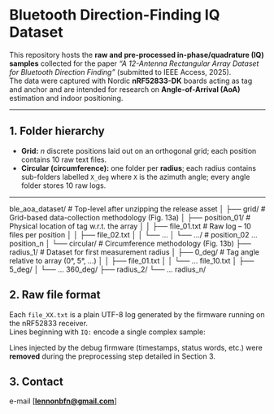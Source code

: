 # Bluetooth Direction-Finding IQ Dataset

This repository hosts the **raw and pre-processed in-phase/quadrature (IQ) samples** collected for the paper *“A 12-Antenna Rectangular Array Dataset for Bluetooth Direction Finding”* (submitted to IEEE Access, 2025).  
The data were captured with Nordic **nRF52833-DK** boards acting as tag and anchor and are intended for research on **Angle-of-Arrival (AoA)** estimation and indoor positioning.

---

## 1. Folder hierarchy


- **Grid:** *n* discrete positions laid out on an orthogonal grid; each position contains 10 raw text files.  
- **Circular (circumference):** one folder per **radius**; each radius contains sub-folders labelled `X_deg` where `X` is the azimuth angle; every angle folder stores 10 raw logs.

---

ble_aoa_dataset/ # Top-level after unzipping the release asset
│
├── grid/ # Grid-based data-collection methodology (Fig. 13a)
│ ├── position_01/ # Physical location of tag w.r.t. the array
│ │ ├── file_01.txt # Raw log – 10 files per position
│ │ ├── file_02.txt
│ │ └── …
│ └── …/ # position_02 … position_n
│
└── circular/ # Circumference methodology (Fig. 13b)
├── radius_1/ # Dataset for first measurement radius
│ ├── 0_deg/ # Tag angle relative to array (0°, 5°, …)
│ │ ├── file_01.txt
│ │ └── … file_10.txt
│ ├── 5_deg/
│ └── … 360_deg/
├── radius_2/
└── … radius_n/

## 2. Raw file format

Each `file_XX.txt` is a plain UTF-8 log generated by the firmware running on the nRF52833 receiver.  
Lines beginning with `IQ:` encode a single complex sample:


Lines injected by the debug firmware (timestamps, status words, etc.) were **removed** during the preprocessing step detailed in Section 3.


## 3. Contact

e-mail [**lennonbfn@gmail.com**]


